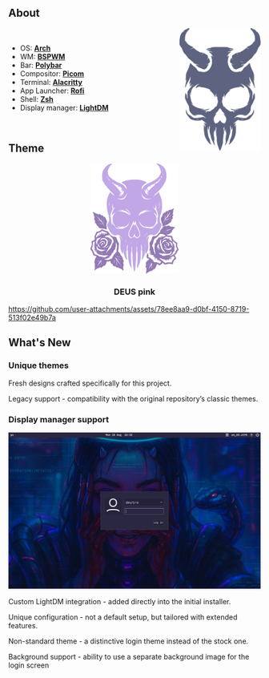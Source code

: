 ## About

<img src="./readme/img/logo.svg" alt="logo" align="right" height="244.5px">

<br>

 - OS: [**Arch**](https://www.google.com/search?q=Arch)
 - WM: [**BSPWM**](https://www.google.com/search?q=bspwm)
 - Bar: [**Polybar**](https://www.google.com/search?q=Polybar)
 - Compositor: [**Picom**](https://www.google.com/search?q=Picom)
 - Terminal: [**Alacritty**](https://www.google.com/search?q=alacritty)
 - App Launcher: [**Rofi**](https://www.google.com/search?q=Rofi)
 - Shell: [**Zsh**](https://www.google.com/search?q=Zsh)
 - Display manager: [**LightDM**](https://www.google.com/search?q=LightDM)

</br>

<!-- -------------------------------------------------------- -->

## Theme

<div align="center">
    <img src="./readme/img/deus_pink.svg" alt="deus_pink" height="220px">
    <h3> DEUS pink </h3>
</div>

https://github.com/user-attachments/assets/78ee8aa9-d0bf-4150-8719-513f02e49b7a

<!-- -------------------------------------------------------- -->

## What's New

### Unique themes

Fresh designs crafted specifically for this project.

Legacy support - compatibility with the original repository’s classic themes.

### Display manager support

![](./readme/img/lockscreen.png)

Custom LightDM integration - added directly into the initial installer.

Unique configuration - not a default setup, but tailored with extended features.

Non-standard theme - a distinctive login theme instead of the stock one.

Background support - ability to use a separate background image for the login screen

<!-- -------------------------------------------------------- -->